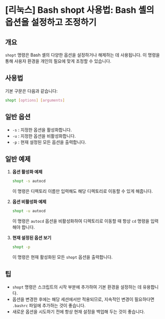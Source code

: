 # [리눅스] Bash shopt 사용법: Bash 셸의 옵션을 설정하고 조정하기

## 개요
`shopt` 명령은 Bash 셸의 다양한 옵션을 설정하거나 해제하는 데 사용됩니다. 이 명령을 통해 사용자 환경을 개인의 필요에 맞게 조정할 수 있습니다.

## 사용법
기본 구문은 다음과 같습니다:

```bash
shopt [options] [arguments]
```

## 일반 옵션
- `-s` : 지정한 옵션을 활성화합니다.
- `-u` : 지정한 옵션을 비활성화합니다.
- `-p` : 현재 설정된 모든 옵션을 출력합니다.

## 일반 예제
1. **옵션 활성화 예제**
   ```bash
   shopt -s autocd
   ```
   이 명령은 디렉토리 이름만 입력해도 해당 디렉토리로 이동할 수 있게 해줍니다.

2. **옵션 비활성화 예제**
   ```bash
   shopt -u autocd
   ```
   이 명령은 `autocd` 옵션을 비활성화하여 디렉토리로 이동할 때 항상 `cd` 명령을 입력해야 합니다.

3. **현재 설정된 옵션 보기**
   ```bash
   shopt -p
   ```
   이 명령은 현재 활성화된 모든 `shopt` 옵션을 출력합니다.

## 팁
- `shopt` 명령은 스크립트의 시작 부분에 추가하여 기본 환경을 설정하는 데 유용합니다.
- 옵션을 변경한 후에는 해당 세션에서만 적용되므로, 지속적인 변경이 필요하다면 `.bashrc` 파일에 추가하는 것이 좋습니다.
- 새로운 옵션을 시도하기 전에 항상 현재 설정을 백업해 두는 것이 좋습니다.